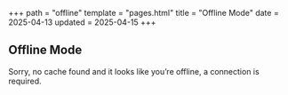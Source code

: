 +++
path = "offline"
template = "pages.html"
title = "Offline Mode"
date = 2025-04-13
updated = 2025-04-15
+++

## Offline Mode

Sorry, no cache found and it looks like you’re offline, a connection is required.
